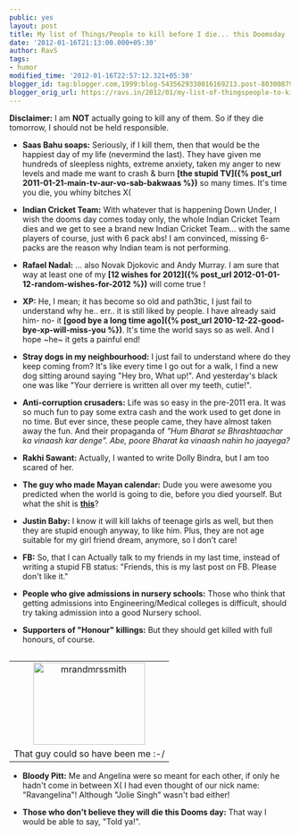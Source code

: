 ```yaml
---
public: yes
layout: post
title: My list of Things/People to kill before I die... this Doomsday
date: '2012-01-16T21:13:00.000+05:30'
author: RavS
tags: 
- humor
modified_time: '2012-01-16T22:57:12.321+05:30'
blogger_id: tag:blogger.com,1999:blog-5435629330016169213.post-8030087956271454625
blogger_orig_url: https://ravs.in/2012/01/my-list-of-thingspeople-to-kill-before
---
```


**Disclaimer:** I am **NOT** actually going to kill any of them. So if they die tomorrow, I should not be held responsible.

- **Saas Bahu soaps:** Seriously, if I kill them, then that would be the happiest day of my life (nevermind the last). They have given me hundreds of sleepless nights, extreme anxiety, taken my anger to new levels and made me want to crash & burn **[the stupid TV]({% post_url 2011-01-21-main-tv-aur-vo-sab-bakwaas %})** so many times. It's time you die, you whiny bitches X(

- **Indian Cricket Team:** With whatever that is happening Down Under, I wish the dooms day comes today only, the whole Indian Cricket Team dies and we get to see a brand new Indian Cricket Team... with the same players of course, just with 6 pack abs! I am convinced, missing 6-packs are the reason why Indian team is not performing.

- **Rafael Nadal:** ... also Novak Djokovic and Andy Murray. I am sure that way at least one of my **[12 wishes for 2012]({% post_url 2012-01-01-12-random-wishes-for-2012 %})** will come true !

- **XP:** He, I mean; it has become so old and path3tic, I just fail to understand why he.. err.. it is still liked by people. I have already said him- no- it **[good bye a long time ago]({% post_url 2010-12-22-good-bye-xp-will-miss-you %})**. It's time the world says so as well. And I hope ~he~ it gets a painful end!

- **Stray dogs in my neighbourhood:** I just fail to understand where do they keep coming from? It's like every time I go out for a walk, I find a new dog sitting around saying "Hey bro, What up!". And yesterday's black one was like "Your derriere is written all over my teeth, cutie!".

- **Anti-corruption crusaders:** Life was so easy in the pre-2011 era. It was so much fun to pay some extra cash and the work used to get done in no time. But ever since, these people came, they have almost taken away the fun. And their propaganda of _"Hum Bharat se Bhrashtaachar ka vinaash kar denge". Abe, poore Bharat ka vinaash nahin ho jaayega?_

- **Rakhi Sawant:** Actually, I wanted to write Dolly Bindra, but I am too scared of her.

- **The guy who made Mayan calendar:** Dude you were awesome you predicted when the world is going to die, before you died yourself. But what the shit is **[this](http://www.maya-portal.net/flash)**?

- **Justin Baby:** I know it will kill lakhs of teenage girls as well, but then they are stupid enough anyway, to like him. Plus, they are not age suitable for my girl friend dream, anymore, so I don't care!

- **FB:** So, that I can Actually talk to my friends in my last time, instead of writing a stupid FB status: "Friends, this is my last post on FB. Please don't like it."

- **People who give admissions in nursery schools:** Those who think that getting admissions into Engineering/Medical colleges is difficult, should try taking admission into a good Nursery school.

- **Supporters of "Honour" killings:** But they should get killed with full honours, of course.

<table cellpadding="0" cellspacing="0" class="tr-caption-container" style="float: right; margin-left: 1em; text-align: right;"><tbody><tr><td style="text-align: center;"><a href="http://www.flickr.com/photos/hotrodhomepage/19508465/" style="clear: right; margin-bottom: 1em; margin-left: auto; margin-right: auto;" title="mrandmrssmith by Hot Rod Homepage, on Flickr"><img alt="mrandmrssmith" height="147" src="http://farm1.staticflickr.com/15/19508465_572eadbcb3.jpg" width="200"></a></td></tr><tr><td class="tr-caption" style="text-align: center;">That guy could so have been me :-/</td></tr></tbody></table>

- **Bloody Pitt:** Me and Angelina were so meant for each other, if only he hadn't come in between X( I had even thought of our nick name: "Ravangelina"! Although "Jolie Singh" wasn't bad either!

- **Those who don't believe they will die this Dooms day:** That way I would be able to say, "Told ya!".
